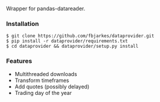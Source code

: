 Wrapper for pandas-datareader.

### Installation
```
$ git clone https://github.com/fbjarkes/dataprovider.git
$ pip install -r dataprovider/requirements.txt
$ cd dataprovider && dataprovider/setup.py install
```

### Features
* Multithreaded downloads
* Transform timeframes
* Add quotes (possibly delayed)  
* Trading day of the year
